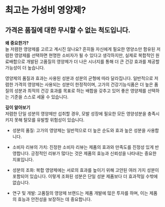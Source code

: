 ﻿# 최고는 가성비 영양제?  
## 가격은 품질에 대한 무시할 수 없는 척도입니다.  
  
**왜 중요한가?**  
늘 저렴한 영양제를 고르고 계시진 않나요? 흔히들 자신에게 필요한 영양소만 함유된 저렴한 영양제를 선택하면 현명한 소비자가 될 수 있다고 생각하지만, 실제로 복합적인 원료배합으로 개발된 고품질의 영양제가 더 나은 시너지를 통해 더 큰 건강 효과를 제공할 가능성이 더 높습니다.  
  
영양제의 품질과 효과는 사용된 성분과 성분의 균형에 따라 달라집니다. 일반적으로 저렴한 가격의 영양제는 사용되는 성분이 한정적이며, 고가의 건강기능식품은 더 높은 품질의 성분과 최적의 건강 효과를 목표로 하는 배합을 갖추고 있어 좋은 영양제를 선택하는 기준을 스스로 세울 수 있습니다.  
  
**깊이 알아보기**  
저렴한 단일 성분의 영양제만 섭취할 경우, 모발 성장에 필요한 모든 영양성분을 충족시키지 못해 탈모를 유발할 위험성이 있습니다.  

 - 성분의 품질: 고가의 영양제는 일반적으로 더 높은 순도와 효과 높은 성분을 사용합니다.  

 - 소비자 리뷰의 가치: 진정한 소비자 리뷰는 제품의 효과와 만족도를 진정성 있게 반영합니다. 긍정적인 리뷰가 많다는 것은 제품의 효능과 신뢰성을 나타내는 중요한 지표입니다.  

 - 성분의 조화: 복합 영양제에는 서로의 효과를 높이기 위해 고안된 여러 가지 성분이 포함되어 있습니다. 이렇게 조화된 성분은 단일 성분 제품보다 더 효과적일 수밖에 없습니다.  

 - 연구 및 개발: 고품질의 영양제 브랜드는 제품 개발에 많은 투자를 하며, 이는 제품의 효능과 안전성을 보장하는 데 중요합니다.
<!--stackedit_data:
eyJoaXN0b3J5IjpbMjY1NzM5MTUyLDIyMzY5MjA4M119
-->